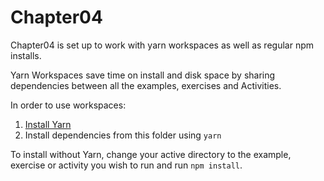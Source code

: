# Chapter04

Chapter04 is set up to work with yarn workspaces as well as regular npm installs.

Yarn Workspaces save time on install and disk space by sharing dependencies between all the examples, exercises and Activities.

In order to use workspaces:
1. [Install Yarn](https://yarnpkg.com/lang/en/docs/install/)
2. Install dependencies from this folder using `yarn`

To install without Yarn, change your active directory to the example, exercise or activity you wish to run and run `npm install`. 
